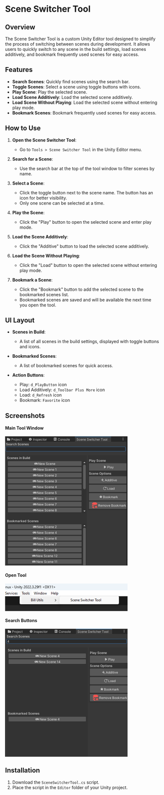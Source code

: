 # Scene Switcher Tool

## Overview

The Scene Switcher Tool is a custom Unity Editor tool designed to simplify the process of switching between scenes during development. It allows users to quickly switch to any scene in the build settings, load scenes additively, and bookmark frequently used scenes for easy access.

## Features

- **Search Scenes**: Quickly find scenes using the search bar.
- **Toggle Scenes**: Select a scene using toggle buttons with icons.
- **Play Scene**: Play the selected scene.
- **Load Scene Additively**: Load the selected scene additively.
- **Load Scene Without Playing**: Load the selected scene without entering play mode.
- **Bookmark Scenes**: Bookmark frequently used scenes for easy access.

## How to Use

1. **Open the Scene Switcher Tool**:
   - Go to `Tools > Scene Switcher Tool` in the Unity Editor menu.

2. **Search for a Scene**:
   - Use the search bar at the top of the tool window to filter scenes by name.

3. **Select a Scene**:
   - Click the toggle button next to the scene name. The button has an icon for better visibility.
   - Only one scene can be selected at a time.

4. **Play the Scene**:
   - Click the "Play" button to open the selected scene and enter play mode.

5. **Load the Scene Additively**:
   - Click the "Additive" button to load the selected scene additively.

6. **Load the Scene Without Playing**:
   - Click the "Load" button to open the selected scene without entering play mode.

7. **Bookmark a Scene**:
   - Click the "Bookmark" button to add the selected scene to the bookmarked scenes list.
   - Bookmarked scenes are saved and will be available the next time you open the tool.

## UI Layout

- **Scenes in Build**:
  - A list of all scenes in the build settings, displayed with toggle buttons and icons.

- **Bookmarked Scenes**:
  - A list of bookmarked scenes for quick access.

- **Action Buttons**:
  - Play: `d_PlayButton` icon
  - Load Additively: `d_Toolbar Plus More` icon
  - Load: `d_Refresh` icon
  - Bookmark: `Favorite` icon

## Screenshots

#### Main Tool Window
<img src="Editor/Resources/Image/UIPick.png" alt="Main Tool Window" width="400">

#### Open Tool
<img src="Editor/Resources/Image/OpenTool.png" alt="Toggle Scene Selection" width="400">

#### Search Buttons
<img src="Editor/Resources/Image/Search.png" alt="Action Buttons" width="400">

## Installation

1. Download the `SceneSwitcherTool.cs` script.
2. Place the script in the `Editor` folder of your Unity project.